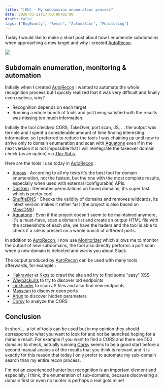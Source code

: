 ```yaml
---
title: "[EN] - My subdomains enumeration process"
date: 2020-03-21T17:00:00+02:00
draft: false
tags: ["BugBounty", "Recon", "Automation", "Monitoring"]
---
```


Today I would like to make a short post about how I enumerate subdomains when approaching a new target and why I created [AutoRecon](https://github.com/JoshuaMart/AutoRecon/).

![](/images/2020/bounty/Autorecon_Workflow.png)

## Subdomain enumeration, monitoring & automation

Initially when I created [AutoRecon](https://github.com/JoshuaMart/AutoRecon/) I wanted to automate the whole recognition process but I quickly realized that it was very difficult and finally even useless, why?
* Recognition depends on each target
* Running a whole bunch of tools and just being satisfied with the results was missing too much information.

Initially the tool checked CORS, TakeOver, port scan, JS, ... the output was terrible and I spent a considerable amount of time finding interesting information, so I preferred to reduce the tools I was chaining up until now to arrive only to domain enumeration and scan with [Aquatone](https://github.com/michenriksen/aquatone) even if in the next version it is not impossible that I will reintegrate the takeover domain check (as an option) via [Tko-Subs](https://github.com/anshumanbh/tko-subs).

Here are the tools I use today in [AutoRecon](https://github.com/JoshuaMart/AutoRecon/) :
- [Amass](https://github.com/OWASP/Amass/) : According to all my tests it's the best tool for domain enumeration, not the fastest, but the one with the most complete results, especially when used with external (configurable) APIs.
- [DnsGen](https://github.com/ProjectAnte/dnsgen) : Generates permutations on found domains, it's super fast which is pretty cool.
- [ShuffleDNS](https://github.com/projectdiscovery/shuffledns) : Checks the validity of domains and removes wildcards, its latest version makes it rather fast (the project is also based on [MassDNS](https://github.com/blechschmidt/massdns))
- [Aquatone](https://github.com/michenriksen/aquatone) : Even if the project doesn't seem to be maintained anymore, it's a must-have, scan a domain list and create an output HTML file with the screenshots of each site, we have the haders and the tool is able to check if a site is present on a whole bunch of different ports.

In addition to [AutoRecon](https://github.com/JoshuaMart/AutoRecon/), I now use [Monitorizer](https://github.com/BitTheByte/Monitorizer) which allows me to monitor the output of new subdomains, the tool also directly performs a port scan when a new domain is detected and warns you about Slack.

The output produced by [AutoRecon](https://github.com/JoshuaMart/AutoRecon/) can be used with many tools afterwards, for example :
- [Hakrawler](https://github.com/hakluke/hakrawler) et [Kxss](https://github.com/tomnomnom/hacks/tree/master/kxss) to crawl the site and try to find some "easy" XSS
- [Waybackurls](https://github.com/tomnomnom/waybackurls) to try to discover old endpoints
- [LinkFinder](https://github.com/GerbenJavado/LinkFinder) to scan JS files and also find new endpoints
- [Masscan](https://github.com/robertdavidgraham/masscan) to discover open ports
- [Arjun](https://github.com/s0md3v/Arjun) to discover hidden parameters
- [Corsy](https://github.com/s0md3v/Corsy) to analyze the CORS

## Conclusion

In short ... a lot of tools can be used but in my opinion they should correspond to what you want to look for and not be launched hoping for a miracle result. For example if you want to find a CORS and there are 500 domains to check, actually running [Corsy](https://github.com/s0md3v/Corsy) seems to be a good start before a second manual analysis of the results that you think is relevant and it is exactly for this reason that today I only prefer to automate my sub-domain search than my entire recon process.

I'm not an experienced hunter but recognition is an important element and especially, I think, the enumeration of sub-domains, because discovering a domain first or even no hunter is perhaps a real gold mine!